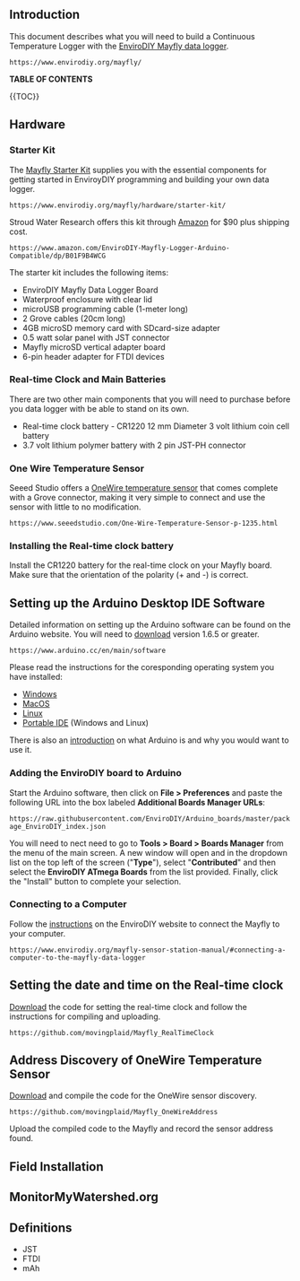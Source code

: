 ## Introduction  

This document describes what you will need to build a Continuous Temperature Logger with the [EnviroDIY Mayfly data logger](https://www.envirodiy.org/mayfly/).  
  
`https://www.envirodiy.org/mayfly/`    
  
**TABLE OF CONTENTS**  
  
{{TOC}}  

## Hardware  

### Starter Kit  
The [Mayfly Starter Kit](https://www.envirodiy.org/mayfly/hardware/starter-kit/) supplies you with the essential components for getting started in EnviroyDIY programming and building your own data logger.  

`https://www.envirodiy.org/mayfly/hardware/starter-kit/`  

Stroud Water Research offers this kit through [Amazon](https://www.amazon.com/EnviroDIY-Mayfly-Logger-Arduino-Compatible/dp/B01F9B4WCG) for $90 plus shipping cost.  

`https://www.amazon.com/EnviroDIY-Mayfly-Logger-Arduino-Compatible/dp/B01F9B4WCG`  

The starter kit includes the following items:  


  * EnviroDIY Mayfly Data Logger Board
  * Waterproof enclosure with clear lid
  * microUSB programming cable (1-meter long)
  * 2 Grove cables (20cm long)
  * 4GB microSD memory card with SDcard-size adapter
  * 0.5 watt solar panel with JST connector
  * Mayfly microSD vertical adapter board
  * 6-pin header adapter for FTDI devices
  
### Real-time Clock and Main Batteries  

There are two other main components that you will need to purchase before you data logger with be able to stand on its own.  

  * Real-time clock battery - CR1220 12 mm Diameter 3 volt lithium coin cell battery  
  * 3.7 volt lithium polymer battery with 2 pin JST-PH connector  

### One Wire Temperature Sensor  
  
Seeed Studio offers a [OneWire temperature sensor](https://www.seeedstudio.com/One-Wire-Temperature-Sensor-p-1235.html) that comes complete with a Grove connector, making it very simple to connect and use the sensor with little to no modification.  

`https://www.seeedstudio.com/One-Wire-Temperature-Sensor-p-1235.html`  

### Installing the Real-time clock battery  
  
Install the CR1220 battery for the real-time clock on your Mayfly board. Make sure that the orientation of the polarity (+ and -) is correct.    

## Setting up the Arduino Desktop IDE Software    
  
Detailed information on setting up the Arduino software can be found on the Arduino website.  You will need to [download](https://www.arduino.cc/en/main/software) version 1.6.5 or greater.

  `https://www.arduino.cc/en/main/software`  
  
Please read the instructions for the coresponding operating system you have installed:
  
  * [Windows](https://www.arduino.cc/en/Guide/Windows)  
  * [MacOS](https://www.arduino.cc/en/Guide/MacOSX)  
  * [Linux](https://www.arduino.cc/en/Guide/Linux)  
  * [Portable IDE](https://www.arduino.cc/en/Guide/PortableIDE) (Windows and Linux)   
  
There is also an [introduction](https://www.arduino.cc/en/Guide/Introduction) on what Arduino is and why you would want to use it.  

### Adding the EnviroDIY board to Arduino  

Start the Arduino software, then click on **File > Preferences** and paste the following URL into the box labeled **Additional Boards Manager URLs**:  

`https://raw.githubusercontent.com/EnviroDIY/Arduino_boards/master/package_EnviroDIY_index.json`  

You will need to nect need to go to **Tools > Board > Boards Manager** from the menu of the main screen. A new window will open and in the dropdown list on the top left of the screen ("**Type**"), select "**Contributed**" and then select the **EnviroDIY ATmega Boards** from the list provided. Finally, click  the "Install" button to complete your selection.
  
### Connecting to a Computer  
  
Follow the [instructions](https://www.envirodiy.org/mayfly-sensor-station-manual/#connecting-a-computer-to-the-mayfly-data-logger) on the EnviroDIY website to connect the Mayfly to your computer.  

`https://www.envirodiy.org/mayfly-sensor-station-manual/#connecting-a-computer-to-the-mayfly-data-logger`   
  
## Setting the date and time on the Real-time clock  

[Download](https://github.com/movingplaid/Mayfly_RealTimeClock) the code for setting the real-time clock and follow the instructions for compiling and uploading.  
  
  `https://github.com/movingplaid/Mayfly_RealTimeClock`
  
## Address Discovery of OneWire Temperature Sensor  
  
[Download](https://github.com/movingplaid/Mayfly_OneWireAddress) and compile the code for the OneWire sensor discovery.  
  
`https://github.com/movingplaid/Mayfly_OneWireAddress`  

Upload the compiled code to the Mayfly and record the sensor address found.

## Field Installation  
  
## MonitorMyWatershed.org  

## Definitions  

  * JST  
  * FTDI  
  * mAh  
